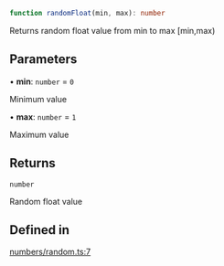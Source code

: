 ```ts
function randomFloat(min, max): number
```

Returns random float value from min to max [min,max)

## Parameters

• **min**: `number` = `0`

Minimum value

• **max**: `number` = `1`

Maximum value

## Returns

`number`

Random float value

## Defined in

[numbers/random.ts:7](https://github.com/Tismas/naszos-utils/blob/17b33842abc2ec4b3d89cd93065f656880e196df/src/numbers/random.ts#L7)
